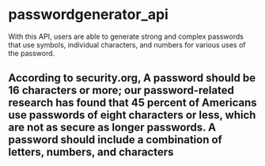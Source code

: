 # passwordgenerator_api
With this API, users are able to generate strong and complex passwords that use symbols, individual characters, and numbers for various uses of the password.

## According to security.org, A password should be 16 characters or more; our password-related research has found that 45 percent of Americans use passwords of eight characters or less, which are not as secure as longer passwords. A password should include a combination of letters, numbers, and characters
